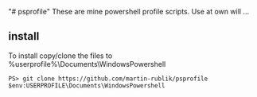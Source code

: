 "# psprofile" 
These are mine powershell profile scripts. Use at own will ...

## install
To install copy/clone the files to %userprofile%\Documents\WindowsPowershell 
```
PS> git clone https://github.com/martin-rublik/psprofile $env:USERPROFILE\Documents\WindowsPowershell 
```

